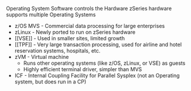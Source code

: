 Operating System Software controls the Hardware 
zSeries hardware supports multiple Operating Systems
- z/OS MVS - Commercial data processing for large enterprises
- zLinux - Newly ported to run on zSeries hardware
- [[VSE]] - Used in smaller sites, limited growth
- [[TPF]] - Very large transaction processing, used for airline and hotel reservation systems, hospitals, etc.
- zVM - Virtual machine
	- Runs other operating systems (like z/OS, zLinux, or VSE) as guests
	- Highly efficient terminal driver, simpler than MVS
- ICF - Internal Coupling Facility for Parallel Sysplex (not an Operating system, but does run in a CP)
